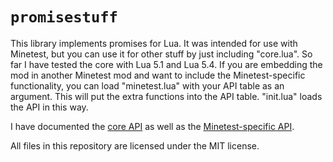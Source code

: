 # `promisestuff`

This library implements promises for Lua. It was intended for use with Minetest,
but you can use it for other stuff by just including "core.lua". So far I have
tested the core with Lua 5.1 and Lua 5.4. If you are embedding the mod in
another Minetest mod and want to include the Minetest-specific functionality,
you can load "minetest.lua" with your API table as an argument. This will put
the extra functions into the API table. "init.lua" loads the API in this way.

I have documented the [core API](doc/core.md) as well as the [Minetest-specific
API](doc/minetest.md).

All files in this repository are licensed under the MIT license.
